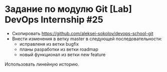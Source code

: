 # Задание по модулю Git [Lab] DevOps Internship #25
- Скопировать https://github.com/aleksei-sokolov/devops-school-git
- Внести изменения в ветку master в следующей последовательности:
  - исправленя из ветки bugfix
  - планы разработки из ветки roadmap
  - новый функционал из ветки new feature

Использовать линейную историю.
